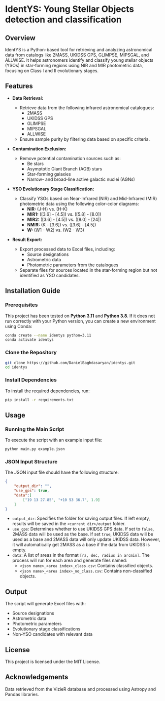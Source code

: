 # IdentYS: Young Stellar Objects detection and classification

## Overview

IdentYS is a Python-based tool for retrieving and analyzing astronomical data from catalogs like 2MASS, UKIDSS GPS, GLIMPSE, MIPSGAL, and ALLWISE. It helps astronomers identify and classify young stellar objects (YSOs) in star-forming regions using NIR and MIR photometric data, focusing on Class I and II evolutionary stages.

## Features

- **Data Retrieval:**

  - Retrieve data from the following infrared astronomical catalogues:
    - 2MASS
    - UKIDSS GPS
    - GLIMPSE
    - MIPSGAL
    - ALLWISE
  - Ensure sample purity by filtering data based on specific criteria.

- **Contamination Exclusion:**

  - Remove potential contamination sources such as:
    - Be stars
    - Asymptotic Giant Branch (AGB) stars
    - Star-forming galaxies
    - Narrow- and broad-line active galactic nuclei (AGNs)

- **YSO Evolutionary Stage Classification:**

  - Classify YSOs based on Near-Infrared (NIR) and Mid-Infrared (MIR) photometric data using the following color-color diagrams:
    - **NIR:** (J-H) vs. (H-K)
    - **MIR1:** ([3.6] - [4.5]) vs. ([5.8] - [8.0])
    - **MIR2:** ([3.6] - [4.5]) vs. ([8.0] - [24])
    - **NMIR:** (K - [3.6]) vs. ([3.6] - [4.5])
    - **W:** (W1 - W2) vs. (W2 - W3)

- **Result Export:**

  - Export processed data to Excel files, including:
    - Source designations
    - Astrometric data
    - Photometric parameters from the catalogues
  - Separate files for sources located in the star-forming region but not identified as YSO candidates.

## Installation Guide

### Prerequisites

This project has been tested on **Python 3.11** and **Python 3.8**. If it does not run correctly with your Python version, you can create a new environment using Conda:
```bash
conda create --name identys python=3.11
conda activate identys
```

### Clone the Repository

```bash
git clone https://github.com/DanielBaghdasaryan/identys.git
cd identys
```

### Install Dependencies

To install the required dependencies, run:

```bash
pip install -r requirements.txt
```

## Usage

### Running the Main Script

To execute the script with an example input file:

```bash
python main.py example.json
```

### JSON Input Structure

The JSON input file should have the following structure:

```json
{
    "output_dir": "",
    "use_gps": true,
    "data":[
        ["19 13 27.85", "+10 53 36.7", 1.9]
    ]
}
```

- `output_dir`: Specifies the folder for saving output files. If left empty, results will be saved in the `<current dir>/output` folder.
- `use_gps`: Determines whether to use UKIDSS GPS data. If set to `false`, 2MASS data will be used as the base. If set `true`, UKIDSS data will be used as a base and 2MASS data will only update UKIDSS data. However, it will automatically get 2MASS as a base if the data from UKIDSS is empty.
- `data`: A list of areas in the format `[ra, dec, radius in arcmin]`. The process will run for each area and generate files named:
  - `<json name>_<area index>_class.csv`: Contains classified objects.
  - `<json name>_<area index>_no_class.csv`: Contains non-classified objects.

## Output

The script will generate Excel files with:

- Source designations
- Astrometric data
- Photometric parameters
- Evolutionary stage classifications
- Non-YSO candidates with relevant data

## License

This project is licensed under the MIT License.

## Acknowledgements

Data retrieved from the VizieR database and processed using Astropy and Pandas libraries.


